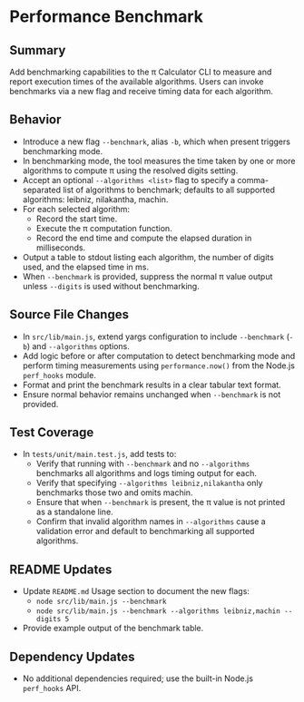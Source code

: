 # Performance Benchmark

## Summary
Add benchmarking capabilities to the π Calculator CLI to measure and report execution times of the available algorithms. Users can invoke benchmarks via a new flag and receive timing data for each algorithm.

## Behavior
- Introduce a new flag `--benchmark`, alias `-b`, which when present triggers benchmarking mode.
- In benchmarking mode, the tool measures the time taken by one or more algorithms to compute π using the resolved digits setting.
- Accept an optional `--algorithms <list>` flag to specify a comma-separated list of algorithms to benchmark; defaults to all supported algorithms: leibniz, nilakantha, machin.
- For each selected algorithm:
  - Record the start time.
  - Execute the π computation function.
  - Record the end time and compute the elapsed duration in milliseconds.
- Output a table to stdout listing each algorithm, the number of digits used, and the elapsed time in ms.
- When `--benchmark` is provided, suppress the normal π value output unless `--digits` is used without benchmarking.

## Source File Changes
- In `src/lib/main.js`, extend yargs configuration to include `--benchmark` (`-b`) and `--algorithms` options.
- Add logic before or after computation to detect benchmarking mode and perform timing measurements using `performance.now()` from the Node.js `perf_hooks` module.
- Format and print the benchmark results in a clear tabular text format.
- Ensure normal behavior remains unchanged when `--benchmark` is not provided.

## Test Coverage
- In `tests/unit/main.test.js`, add tests to:
  - Verify that running with `--benchmark` and no `--algorithms` benchmarks all algorithms and logs timing output for each.
  - Verify that specifying `--algorithms leibniz,nilakantha` only benchmarks those two and omits machin.
  - Ensure that when `--benchmark` is present, the π value is not printed as a standalone line.
  - Confirm that invalid algorithm names in `--algorithms` cause a validation error and default to benchmarking all supported algorithms.

## README Updates
- Update `README.md` Usage section to document the new flags:
  - `node src/lib/main.js --benchmark`
  - `node src/lib/main.js --benchmark --algorithms leibniz,machin --digits 5`
- Provide example output of the benchmark table.

## Dependency Updates
- No additional dependencies required; use the built-in Node.js `perf_hooks` API.
